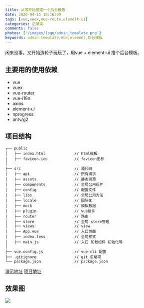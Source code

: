 ```yaml
---
title: 从零开始搭建一个后台模板
date: 2020-04-15 10:16:09
tags: [vue,vuex,vue-route,elemelt-ui]
categories: 记录类
comments: false
photos: ['/images/logo/admin_template.png']
keywords: admin-template,vue,element,后台模板
---
```


闲来没事，又开始造轮子玩玩了，用vue + element-ui 撸个后台模板。

<!-- more -->

## 主要用的使用依赖 ##
- vue          
- vuex         
- vue-router   
- vue-i18n     
- axios        
- element-ui   
- nprogress    
- antv/g2      


## 项目结构 ##

```
┌── public                     
│   ├── index.html             // html模板
│   ├── favicon.ico            // favicon图标
│ 
├── src                        // 源代码
│   ├── api                    // 所有请求
│   ├── assets                 // 静态资源
│   ├── components             // 全局公用组件
│   ├── config                 // 配置文件
│   ├── libs                   // 全局公用方法
│   ├── locale                 // 国际化 
│   ├── mock                   // 模拟数据
│   ├── plugin                 // vue插件
│   ├── router                 // 路由
│   ├── store                  // 全局 store管理
│   ├── views                  // view
│   ├── App.vue                // 入口页面
│   ├── index.less             // 全局样式
│   ├── main.js                // 入口 加载组件 初始化等
│ 
├── vue.config.js              // vue-cli 配置
├── .gitignore                 // git 忽略项
└── package.json               // package.json

```


[演示地址](//ml13.gitee.io/admin-template)   [项目地址](//gitee.com/ml13/admin-template)

## 效果图 ##

![](/images/posts/admin_template/CEt1w5WJrs.gif)

